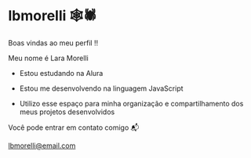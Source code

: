# lbmorelli 🕸️🕷️

Boas vindas ao meu perfil !!

Meu nome é Lara Morelli

- Estou estudando na Alura
 
- Estou me desenvolvendo na linguagem JavaScript

- Utilizo esse espaço para minha organização e compartilhamento dos meus projetos desenvolvidos

Você pode entrar em contato comigo 📬

lbmorelli@email.com 
